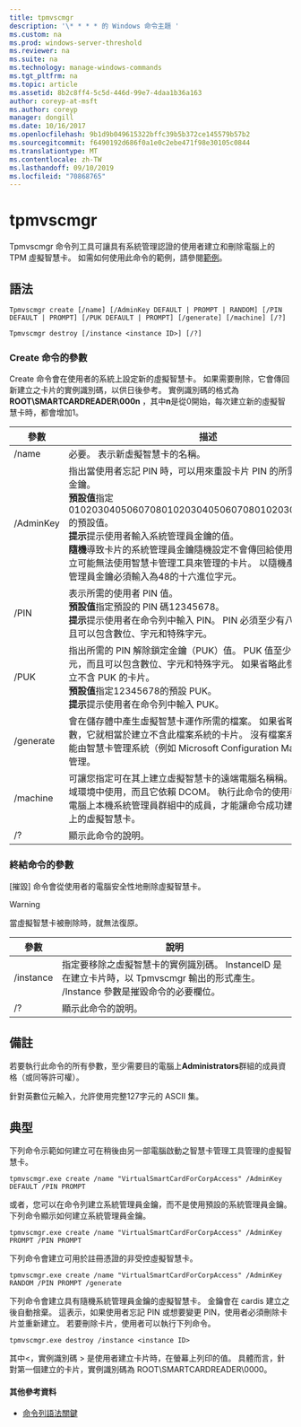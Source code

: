 ```yaml
---
title: tpmvscmgr
description: '\* * * * 的 Windows 命令主題 '
ms.custom: na
ms.prod: windows-server-threshold
ms.reviewer: na
ms.suite: na
ms.technology: manage-windows-commands
ms.tgt_pltfrm: na
ms.topic: article
ms.assetid: 8b2c8ff4-5c5d-446d-99e7-4daa1b36a163
author: coreyp-at-msft
ms.author: coreyp
manager: dongill
ms.date: 10/16/2017
ms.openlocfilehash: 9b1d9b049615322bffc39b5b372ce145579b57b2
ms.sourcegitcommit: f6490192d686f0a1e0c2ebe471f98e30105c0844
ms.translationtype: MT
ms.contentlocale: zh-TW
ms.lasthandoff: 09/10/2019
ms.locfileid: "70868765"
---
```

# <a name="tpmvscmgr"></a>tpmvscmgr



Tpmvscmgr 命令列工具可讓具有系統管理認證的使用者建立和刪除電腦上的 TPM 虛擬智慧卡。 如需如何使用此命令的範例，請參閱[範例](#BKMK_Examples)。

## <a name="syntax"></a>語法

```
Tpmvscmgr create [/name] [/AdminKey DEFAULT | PROMPT | RANDOM] [/PIN DEFAULT | PROMPT] [/PUK DEFAULT | PROMPT] [/generate] [/machine] [/?]
```
```
Tpmvscmgr destroy [/instance <instance ID>] [/?]
```

### <a name="parameters-for-create-command"></a>Create 命令的參數

Create 命令會在使用者的系統上設定新的虛擬智慧卡。 如果需要刪除，它會傳回新建立之卡片的實例識別碼，以供日後參考。 實例識別碼的格式為**ROOT\SMARTCARDREADER\000n** ，其中**n**是從0開始，每次建立新的虛擬智慧卡時，都會增加1。

|參數|描述|
|---------|-----------|
|/name|必要。 表示新虛擬智慧卡的名稱。|
|/AdminKey|指出當使用者忘記 PIN 時，可以用來重設卡片 PIN 的所需系統管理員金鑰。</br>**預設值**指定010203040506070801020304050607080102030405060708的預設值。</br>**提示**提示使用者輸入系統管理員金鑰的值。</br>**隨機**導致卡片的系統管理員金鑰隨機設定不會傳回給使用者。 這會建立可能無法使用智慧卡管理工具來管理的卡片。 以隨機產生時，系統管理員金鑰必須輸入為48的十六進位字元。|
|/PIN|表示所需的使用者 PIN 值。</br>**預設值**指定預設的 PIN 碼12345678。</br>**提示**提示使用者在命令列中輸入 PIN。 PIN 必須至少有八個字元，而且可以包含數位、字元和特殊字元。|
|/PUK|指出所需的 PIN 解除鎖定金鑰（PUK）值。 PUK 值至少必須為八個字元，而且可以包含數位、字元和特殊字元。 如果省略此參數，則會建立不含 PUK 的卡片。</br>**預設值**指定12345678的預設 PUK。</br>**提示**提示使用者在命令列中輸入 PUK。|
|/generate|會在儲存體中產生虛擬智慧卡運作所需的檔案。 如果省略/generate 參數，它就相當於建立不含此檔案系統的卡片。 沒有檔案系統的卡片只能由智慧卡管理系統（例如 Microsoft Configuration Manager）進行管理。|
|/machine|可讓您指定可在其上建立虛擬智慧卡的遠端電腦名稱稱。 這只能在網域環境中使用，而且它依賴 DCOM。 執行此命令的使用者必須是遠端電腦上本機系統管理員群組中的成員，才能讓命令成功建立另一部電腦上的虛擬智慧卡。|
|/?|顯示此命令的說明。|

### <a name="parameters-for-destroy-command"></a>終結命令的參數

[摧毀] 命令會從使用者的電腦安全性地刪除虛擬智慧卡。

> [!WARNING]
> 當虛擬智慧卡被刪除時，就無法復原。

|參數|說明|
|---------|-----------|
|/instance|指定要移除之虛擬智慧卡的實例識別碼。 InstanceID 是在建立卡片時，以 Tpmvscmgr 輸出的形式產生。 /Instance 參數是摧毀命令的必要欄位。|
|/?|顯示此命令的說明。|

## <a name="remarks"></a>備註

若要執行此命令的所有參數，至少需要目的電腦上**Administrators**群組的成員資格（或同等許可權）。

針對英數位元輸入，允許使用完整127字元的 ASCII 集。

## <a name="BKMK_Examples"></a>典型

下列命令示範如何建立可在稍後由另一部電腦啟動之智慧卡管理工具管理的虛擬智慧卡。
```
tpmvscmgr.exe create /name "VirtualSmartCardForCorpAccess" /AdminKey DEFAULT /PIN PROMPT
```
或者，您可以在命令列建立系統管理員金鑰，而不是使用預設的系統管理員金鑰。 下列命令顯示如何建立系統管理員金鑰。
```
tpmvscmgr.exe create /name "VirtualSmartCardForCorpAccess" /AdminKey PROMPT /PIN PROMPT
```
下列命令會建立可用於註冊憑證的非受控虛擬智慧卡。
```
tpmvscmgr.exe create /name "VirtualSmartCardForCorpAccess" /AdminKey RANDOM /PIN PROMPT /generate
```
下列命令會建立具有隨機系統管理員金鑰的虛擬智慧卡。 金鑰會在 cardis 建立之後自動捨棄。 這表示，如果使用者忘記 PIN 或想要變更 PIN，使用者必須刪除卡片並重新建立。 若要刪除卡片，使用者可以執行下列命令。
```
tpmvscmgr.exe destroy /instance <instance ID> 
```
其中\<，實例識別碼 > 是使用者建立卡片時，在螢幕上列印的值。 具體而言，針對第一個建立的卡片，實例識別碼為 ROOT\SMARTCARDREADER\0000。

#### <a name="additional-references"></a>其他參考資料

-   [命令列語法關鍵](command-line-syntax-key.md)